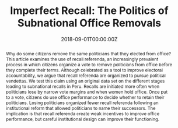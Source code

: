 ---
abstract: "Why do some citizens remove the same politicians that they elected from office? This article examines the use of recall referenda, an increasingly prevalent process in which citizens organize a vote to remove politicians from office before they complete their terms. Although celebrated as a tool to improve electoral accountability, we argue that recall referenda are organized to pursue political vendettas. We test this claim using an original data set on the different stages leading to subnational recalls in Peru. Recalls are initiated more often when politicians lose by narrow vote margins and when women hold office. Once put to a vote, citizens do use office performance to decide whether to retain their politicians. Losing politicians organized fewer recall referenda following an institutional reform that allowed politicians to name their successors. The implication is that recall referenda create weak incentives to improve office performance, but careful institutional design can improve their functioning."
author_notes:
- ''
- Author names are in alphabetical order
authors:
- Alisha Holland
- admin
date: "2018-09-01T00:00:00Z"
doi: ""
featured: true
image:
  caption: 'Image credit: [**Unsplash**](https://unsplash.com/photos/jdD8gXaTZsc)'
  focal_point: ""
  preview_only: false
projects: []
publication: '*Comparative Political Studies*'
publication_short: "CPS"
publication_types:
- "2"
publishDate: "2017-01-01T00:00:00Z"
summary: Why do some citizens remove the same politicians that they elected from office? This article examines the use of recall referenda, an increasingly prevalent process in which citizens organize a vote to remove politicians from office before they complete their terms
tags:
- Subnational
- Peru
title: "Imperfect Recall: The Politics of Subnational Office Removals"
url_code: "https://dataverse.harvard.edu/dataset.xhtml?persistentId=doi:10.7910/DVN/EZNWCL"
url_dataset: ""
url_pdf: https://doi.org/10.1177/0010414018797939
url_poster: ""
url_project: ""
url_source: ""
url_video: ""
---